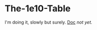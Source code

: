 # The-1e10-Table

I'm doing it, slowly but surely.
[Doc](https://github.com/shenmi124/The-Modding-Table/tree/main/docs) <i>not yet.</i>
